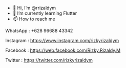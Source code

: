 - 👋 Hi, I’m @rrizaldym
- 🌱 I’m currently learning Flutter
- 📫 How to reach me

WhatsApp : +628 96688 43342

Instagram : https://www.instagram.com/rizkyrizaldym

Facebook : https://web.facebook.com/Rizky.Rizaldy.M

Twitter : https://twitter.com/rizkyrizaldym
